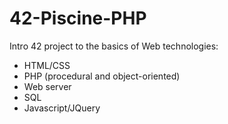 # 42-Piscine-PHP

Intro 42 project to the basics of Web technologies:
* HTML/CSS
* PHP (procedural and object-oriented)
* Web server
* SQL
* Javascript/JQuery
